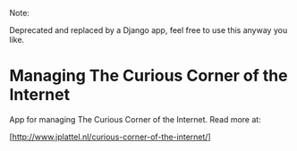 Note: 

  Deprecated and replaced by a Django app, feel free to use this anyway you like.


Managing The Curious Corner of the Internet
==============

App for managing The Curious Corner of the Internet. Read more at: 

[http://www.jplattel.nl/curious-corner-of-the-internet/]

